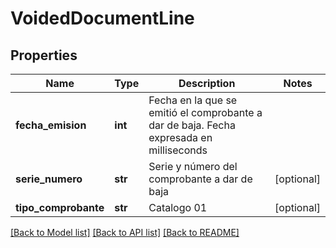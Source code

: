 # VoidedDocumentLine

## Properties
Name | Type | Description | Notes
------------ | ------------- | ------------- | -------------
**fecha_emision** | **int** | Fecha en la que se emitió el comprobante a dar de baja. Fecha expresada en milliseconds | 
**serie_numero** | **str** | Serie y número del comprobante a dar de baja | [optional] 
**tipo_comprobante** | **str** | Catalogo 01 | [optional] 

[[Back to Model list]](../README.md#documentation-for-models) [[Back to API list]](../README.md#documentation-for-api-endpoints) [[Back to README]](../README.md)

